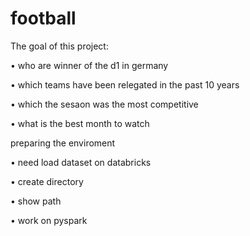 # football 
The goal of this project:


• who are winner of the d1 in germany

• which teams have been relegated in the past 10 years 

• which the sesaon was the most competitive 

• what is the best month to watch


preparing the enviroment

• need load dataset on databricks

• create directory

• show path

• work on pyspark



